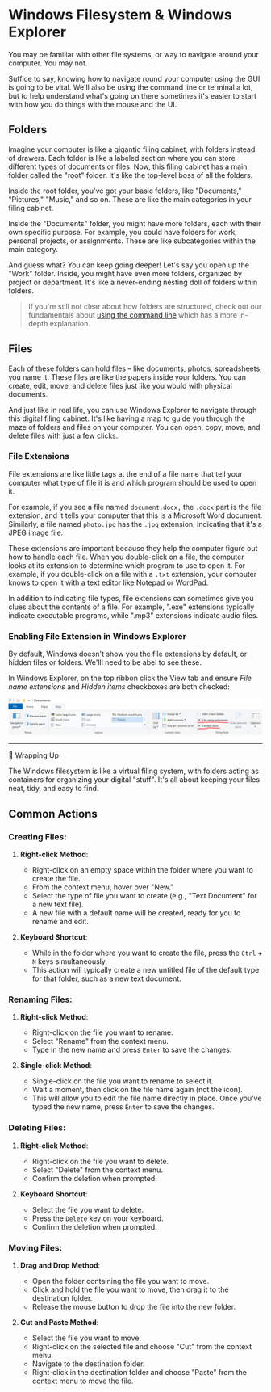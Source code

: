 # Windows Filesystem & Windows Explorer

You may be familiar with other file systems, or way to navigate around your computer. You may not.

Suffice to say, knowing how to navigate round your computer using the GUI is going to be vital. We'll also be using the command line or terminal a lot, but to help understand what's going on there sometimes it's easier to start with how you do things with the mouse and the UI.

## Folders

Imagine your computer is like a gigantic filing cabinet, with folders instead of drawers. Each folder is like a labeled section where you can store different types of documents or files. Now, this filing cabinet has a main folder called the "root" folder. It's like the top-level boss of all the folders.

Inside the root folder, you've got your basic folders, like "Documents," "Pictures," "Music," and so on. These are like the main categories in your filing cabinet.

Inside the "Documents" folder, you might have more folders, each with their own specific purpose. For example, you could have folders for work, personal projects, or assignments. These are like subcategories within the main category.

And guess what? You can keep going deeper! Let's say you open up the "Work" folder. Inside, you might have even more folders, organized by project or department. It's like a never-ending nesting doll of folders within folders.

> If you're still not clear about how folders are structured, check out our fundamentals about [using the command line](https://github.com/bjssacademy/fundamentals-general/blob/main/commandlinebasics.md#folders-files--directories-subdirectories) which has a more in-depth explanation.

## Files

Each of these folders can hold files – like documents, photos, spreadsheets, you name it. These files are like the papers inside your folders. You can create, edit, move, and delete files just like you would with physical documents.

And just like in real life, you can use Windows Explorer to navigate through this digital filing cabinet. It's like having a map to guide you through the maze of folders and files on your computer. You can open, copy, move, and delete files with just a few clicks.

### File Extensions


File extensions are like little tags at the end of a file name that tell your computer what type of file it is and which program should be used to open it. 

For example, if you see a file named ```document.docx,``` the ```.docx``` part is the file extension, and it tells your computer that this is a Microsoft Word document. Similarly, a file named ```photo.jpg``` has the ```.jpg``` extension, indicating that it's a JPEG image file.

These extensions are important because they help the computer figure out how to handle each file. When you double-click on a file, the computer looks at its extension to determine which program to use to open it. For example, if you double-click on a file with a ```.txt``` extension, your computer knows to open it with a text editor like Notepad or WordPad.

In addition to indicating file types, file extensions can sometimes give you clues about the contents of a file. For example, ".exe" extensions typically indicate executable programs, while ".mp3" extensions indicate audio files.

### Enabling File Extension in Windows Explorer

By default, Windows doesn't show you the file extensions by default, or hidden files or folders. We'lll need to be abel to see these.

In Windows Explorer, on the top ribbon click the View tab and ensure *File name extensions* and *Hidden items* checkboxes are both checked:

![enable hidden files and extensions](images/viewextensions.PNG)

***

:thought_balloon: Wrapping Up

The Windows filesystem is like a virtual filing system, with folders acting as containers for organizing your digital "stuff". It's all about keeping your files neat, tidy, and easy to find.

## Common Actions

### Creating Files:
1. **Right-click Method**:
   - Right-click on an empty space within the folder where you want to create the file.
   - From the context menu, hover over "New."
   - Select the type of file you want to create (e.g., "Text Document" for a new text file).
   - A new file with a default name will be created, ready for you to rename and edit.

2. **Keyboard Shortcut**:
   - While in the folder where you want to create the file, press the `Ctrl` + `N` keys simultaneously.
   - This action will typically create a new untitled file of the default type for that folder, such as a new text document.

### Renaming Files:
1. **Right-click Method**:
   - Right-click on the file you want to rename.
   - Select "Rename" from the context menu.
   - Type in the new name and press `Enter` to save the changes.

2. **Single-click Method**:
   - Single-click on the file you want to rename to select it.
   - Wait a moment, then click on the file name again (not the icon).
   - This will allow you to edit the file name directly in place. Once you've typed the new name, press `Enter` to save the changes.

### Deleting Files:
1. **Right-click Method**:
   - Right-click on the file you want to delete.
   - Select "Delete" from the context menu.
   - Confirm the deletion when prompted.

2. **Keyboard Shortcut**:
   - Select the file you want to delete.
   - Press the `Delete` key on your keyboard.
   - Confirm the deletion when prompted.

### Moving Files:
1. **Drag and Drop Method**:
   - Open the folder containing the file you want to move.
   - Click and hold the file you want to move, then drag it to the destination folder.
   - Release the mouse button to drop the file into the new folder.

2. **Cut and Paste Method**:
   - Select the file you want to move.
   - Right-click on the selected file and choose "Cut" from the context menu.
   - Navigate to the destination folder.
   - Right-click in the destination folder and choose "Paste" from the context menu to move the file.
